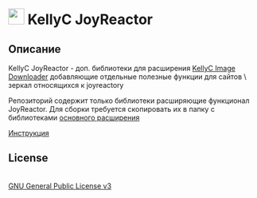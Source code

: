 <h1><img src="https://catface.ru/userfiles/media/udata_1645451107_nefuamyi.png" width="32"> KellyC JoyReactor</h1>

<p></p>
<p></p>
<h2>Описание</h2>

<p>KellyC JoyReactor - доп. библиотеки для расширения <a href="https://github.com/NC22/KellyC-Image-Downloader" target="_blank">KellyC Image Downloader</a> добавляющие отдельные полезные функции для сайтов \ зеркал относящихся к joyreactorу

<p></p>
<p>Репозиторий содержит только библиотеки расширяющие функционал JoyReactor. Для сборки требуется скопировать их в папку с библиотеками <a href="https://github.com/NC22/KellyC-Image-Downloader">основного расширения</a></p>
<p><a href="https://github.com/NC22/KellyC-Image-Downloader/wiki/%D0%A3%D1%81%D1%82%D0%B0%D0%BD%D0%BE%D0%B2%D0%BA%D0%B0-%D1%80%D0%B0%D1%81%D1%88%D0%B8%D1%80%D0%B5%D0%BD%D0%B8%D1%8F-%D0%B2%D1%80%D1%83%D1%87%D0%BD%D1%83%D1%8E">Инструкция</a></p>
<p></p>
<h2>License</h2>
<br>
<a href="http://www.gnu.org/licenses/gpl.html">GNU General Public License v3</a>
<br>
<br>